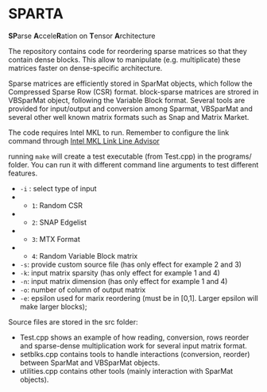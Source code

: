 # SPARTA
**SP**arse **A**ccele**R**ation on **T**ensor **A**rchitecture

The repository contains code for reordering sparse matrices so that they contain dense blocks. This allow to manipulate (e.g. multiplicate) these matrices faster on dense-specific architecture. 

Sparse matrices are efficiently stored in SparMat objects, which follow the Compressed Sparse Row (CSR) format. block-sparse matrices are strored in VBSparMat object, following the Variable Block format. Several tools are provided for input/output and conversion among Sparmat, VBSparMat and several other well known matrix formats such as Snap and Matrix Market.

The code requires Intel MKL to run.  Remember to configure the link command through
[Intel MKL Link Line Advisor](https://software.intel.com/en-us/articles/intel-mkl-link-line-advisor/)

running `make` will create a test executable (from Test.cpp) in the programs/ folder. You can run it with different command line arguments to test different features.  

* `-i` : select type of input
* *  `1`: Random CSR
* *  `2`: SNAP Edgelist
* *  `3`: MTX Format
* *  `4`: Random Variable Block matrix
* `-s`: provide custom source file (has only effect for example 2 and 3)
* `-k`: input matrix sparsity (has only effect for example 1 and 4)
* `-n`: input matrix dimension (has only effect for example 1 and 4)
* `-o`: number of column of output matrix
* `-e`: epsilon used for marix reordering (must be in [0,1]. Larger epsilon will make larger blocks);  


Source files are stored in the src folder:
* Test.cpp shows an example of how reading, conversion, rows reorder and sparse-dense multiplication work for several input matrix format.
* setblks.cpp contains tools to handle interactions (conversion, reorder) between SparMat and VBSparMat objects.
* utilities.cpp contains other tools (mainly interaction with SparMat objects). 

